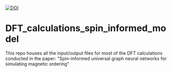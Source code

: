 [![DOI](https://zenodo.org/badge/819649958.svg)](https://zenodo.org/doi/10.5281/zenodo.12740539)

# DFT_calculations_spin_informed_model
This repo houses all the input/output files for most of the DFT calculations conducted in the paper: "Spin-informed universal graph neural networks for simulating magnetic ordering"

